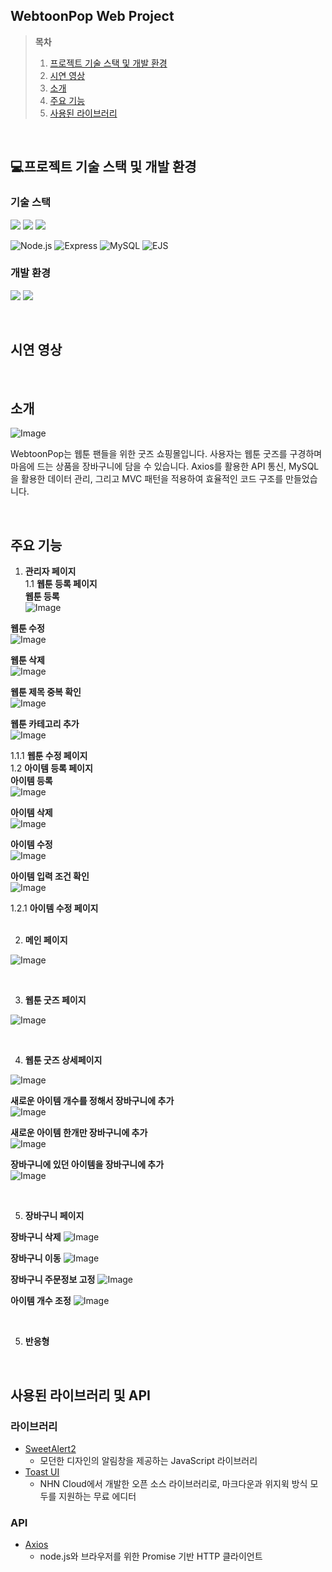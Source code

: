 ## WebtoonPop Web Project

> **목차**
> 1. [프로젝트 기술 스택 및 개발 환경](#프로젝트-기술-스택-및-개발-환경)
> 2. [시연 영상](#시연-영상)
> 3. [소개](#소개)
> 4. [주요 기능](#주요-기능)
> 5. [사용된 라이브러리](#사용된-라이브러리)

</br>

## 💻프로젝트 기술 스택 및 개발 환경
### 기술 스택
<img 
src="https://img.shields.io/badge/html5-%23E34F26.svg?&style=for-the-badge&logo=html5&logoColor=white" />
<img src="https://img.shields.io/badge/css3-%231572B6.svg?&style=for-the-badge&logo=css3&logoColor=white" />
<img src="https://img.shields.io/badge/javascript-%23F7DF1E.svg?&style=for-the-badge&logo=javascript&logoColor=black" />

![Node.js](https://img.shields.io/badge/Node.js-339933?style=for-the-badge&logo=nodedotjs&logoColor=white)
![Express](https://img.shields.io/badge/Express-000000?style=for-the-badge&logo=express&logoColor=white)
![MySQL](https://img.shields.io/badge/MySQL-4479A1?style=for-the-badge&logo=mysql&logoColor=white)
![EJS](https://img.shields.io/badge/EJS-8A2BE2?style=for-the-badge)


### 개발 환경
<img src="https://img.shields.io/badge/visual%20studio%20code-%23007ACC.svg?&style=for-the-badge&logo=visual%20studio%20code&logoColor=white" /> <img src="https://img.shields.io/badge/github-%23181717.svg?&style=for-the-badge&logo=github&logoColor=white" />

<br>

## 시연 영상


<br>

## 소개

![Image](https://github.com/user-attachments/assets/2d58cd6e-d57a-4e7f-be5b-01cc3cbf4d1b)

WebtoonPop는 웹툰 팬들을 위한 굿즈 쇼핑몰입니다.
사용자는 웹툰 굿즈를 구경하며 마음에 드는 상품을 장바구니에 담을 수 있습니다.
Axios를 활용한 API 통신, MySQL을 활용한 데이터 관리, 그리고 MVC 패턴을 적용하여 효율적인 코드 구조를 만들었습니다.

<br>

## 주요 기능
1. **관리자 페이지**</br>
1.1  **웹툰 등록 페이지**</br>
**웹툰 등록**</br>
![Image](https://github.com/user-attachments/assets/73b7f4c1-7f31-4197-8af3-1d1146e31d46)

**웹툰 수정**</br>
![Image](https://github.com/user-attachments/assets/92ef324f-cf9b-4d97-8a52-859e3e51457d)

**웹툰 삭제**</br>
![Image](https://github.com/user-attachments/assets/f60acdc8-3d84-4f30-bfa9-840ac3423798)

**웹툰 제목 중복 확인**</br>
![Image](https://github.com/user-attachments/assets/815dd5af-b7eb-40a8-ae66-28fa9dd8ad24)

**웹툰 카테고리 추가**</br>
![Image](https://github.com/user-attachments/assets/f880a4b2-9c9c-466b-be2a-3f883a2cbb1f)

1.1.1  **웹툰 수정 페이지**</br>
1.2  **아이템 등록 페이지**</br>
**아이템 등록**</br>
![Image](https://github.com/user-attachments/assets/8abd3ae8-dcb3-4bdd-9a04-407823a1c2f4)

**아이템 삭제**</br>
![Image](https://github.com/user-attachments/assets/4f006518-1ab1-4934-b532-4f13c5247ec5)

**아이템 수정**</br>
![Image](https://github.com/user-attachments/assets/3d5f2c37-fe4e-4ef0-b059-463f9700360d)

**아이템 입력 조건 확인**</br>
![Image](https://github.com/user-attachments/assets/1e1a3346-75f1-4d06-9a23-01991d2d7c8e)

1.2.1  **아이템 수정 페이지**</br>
</br>

2. **메인 페이지**</br>

![Image](https://github.com/user-attachments/assets/ef373e70-6514-4a2e-8b1c-bbfec1e4d57d)

</br>

3. **웹툰 굿즈 페이지**</br>

![Image](https://github.com/user-attachments/assets/0c79129d-3092-447d-a177-b2cd6777eafb)

</br>

4. **웹툰 굿즈 상세페이지**</br>

![Image](https://github.com/user-attachments/assets/e97f05de-3de5-443b-abc3-eae2771bea05)

**새로운 아이템 개수를 정해서 장바구니에 추가**</br>
![Image](https://github.com/user-attachments/assets/b9188b50-ca8c-4ec7-89a1-5823010d5c20)

**새로운 아이템 한개만 장바구니에 추가**</br>
![Image](https://github.com/user-attachments/assets/529fefa3-65eb-4285-b9c2-2aff419a45cb)

**장바구니에 있던 아이템을 장바구니에 추가**</br>
![Image](https://github.com/user-attachments/assets/3cf88cff-9aaa-4124-804b-4970f0e9edb0)

</br>

5. **장바구니 페이지**</br>

**장바구니 삭제**
![Image](https://github.com/user-attachments/assets/090b4dc4-14da-4037-895c-eca13971cf0c)

**장바구니 이동**
![Image](https://github.com/user-attachments/assets/bfbf3103-585a-4bef-a107-a1dd96b2d81c)

**장바구니 주문정보 고정**
![Image](https://github.com/user-attachments/assets/e4cdd275-4877-4de2-9896-5284e03d894d)

**아이템 개수 조정**
![Image](https://github.com/user-attachments/assets/a4d1857d-2021-445a-8a48-fe449a22aaa1)

</br>

5. **반응형**</br>

</br>

## 사용된 라이브러리 및 API
### 라이브러리
- [SweetAlert2](https://sweetalert2.github.io/)
  - 모던한 디자인의 알림창을 제공하는 JavaScript 라이브러리
- [Toast UI](https://ui.toast.com/)
  - NHN Cloud에서 개발한 오픈 소스 라이브러리로, 마크다운과 위지윅 방식 모두를 지원하는 무료 에디터

### API
- [Axios](https://axios-http.com/kr/docs/intro)
  - node.js와 브라우저를 위한 Promise 기반 HTTP 클라이언트 




